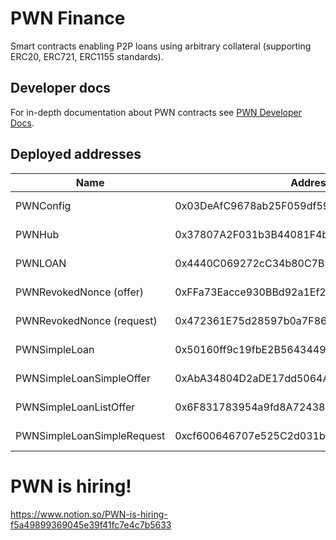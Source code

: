 # PWN Finance
Smart contracts enabling P2P loans using arbitrary collateral (supporting ERC20, ERC721, ERC1155 standards).

## Developer docs
For in-depth documentation about PWN contracts see [PWN Developer Docs](https://dev-docs.pwn.xyz/).

## Deployed addresses
| Name | Address | Mainnets | Testnets |
| --- | --- | --- | --- |
| PWNConfig | 0x03DeAfC9678ab25F059df59Be3B20875018e1d46 | [Ethereum](https://etherscan.io/address/0x03DeAfC9678ab25F059df59Be3B20875018e1d46) [Polygon](https://polygonscan.com/address/0x03DeAfC9678ab25F059df59Be3B20875018e1d46) | [Goerli](https://goerli.etherscan.io/address/0x03DeAfC9678ab25F059df59Be3B20875018e1d46) [Mumbai](https://mumbai.polygonscan.com/address/0x03DeAfC9678ab25F059df59Be3B20875018e1d46)
| PWNHub | 0x37807A2F031b3B44081F4b21500E5D70EbaDAdd5 | [Ethereum](https://etherscan.io/address/0x37807A2F031b3B44081F4b21500E5D70EbaDAdd5) [Polygon](https://polygonscan.com/address/0x37807A2F031b3B44081F4b21500E5D70EbaDAdd5) | [Goerli](https://goerli.etherscan.io/address/0x37807A2F031b3B44081F4b21500E5D70EbaDAdd5) [Mumbai](https://mumbai.polygonscan.com/address/0x37807A2F031b3B44081F4b21500E5D70EbaDAdd5)
| PWNLOAN | 0x4440C069272cC34b80C7B11bEE657D0349Ba9C23 | [Ethereum](https://etherscan.io/address/0x4440C069272cC34b80C7B11bEE657D0349Ba9C23) [Polygon](https://polygonscan.com/address/0x4440C069272cC34b80C7B11bEE657D0349Ba9C23) | [Goerli](https://goerli.etherscan.io/address/0x4440C069272cC34b80C7B11bEE657D0349Ba9C23) [Mumbai](https://mumbai.polygonscan.com/address/0x4440C069272cC34b80C7B11bEE657D0349Ba9C23)
| PWNRevokedNonce (offer) | 0xFFa73Eacce930BBd92a1Ef218400cBd1036c437e | [Ethereum](https://etherscan.io/address/0xFFa73Eacce930BBd92a1Ef218400cBd1036c437e) [Polygon](https://polygonscan.com/address/0xFFa73Eacce930BBd92a1Ef218400cBd1036c437e) | [Goerli](https://goerli.etherscan.io/address/0xFFa73Eacce930BBd92a1Ef218400cBd1036c437e) [Mumbai](https://mumbai.polygonscan.com/address/0xFFa73Eacce930BBd92a1Ef218400cBd1036c437e)
| PWNRevokedNonce (request) | 0x472361E75d28597b0a7F86146fbB4a86f173d10D | [Ethereum](https://etherscan.io/address/0x472361E75d28597b0a7F86146fbB4a86f173d10D) [Polygon](https://polygonscan.com/address/0x472361E75d28597b0a7F86146fbB4a86f173d10D) | [Goerli](https://goerli.etherscan.io/address/0x472361E75d28597b0a7F86146fbB4a86f173d10D) [Mumbai](https://mumbai.polygonscan.com/address/0x472361E75d28597b0a7F86146fbB4a86f173d10D)
| PWNSimpleLoan | 0x50160ff9c19fbE2B5643449e1A321cAc15af2b2C | [Ethereum](https://etherscan.io/address/0x50160ff9c19fbE2B5643449e1A321cAc15af2b2C) [Polygon](https://polygonscan.com/address/0x50160ff9c19fbE2B5643449e1A321cAc15af2b2C) | [Goerli](https://goerli.etherscan.io/address/0x50160ff9c19fbE2B5643449e1A321cAc15af2b2C) [Mumbai](https://mumbai.polygonscan.com/address/0x50160ff9c19fbE2B5643449e1A321cAc15af2b2C)
| PWNSimpleLoanSimpleOffer | 0xAbA34804D2aDE17dd5064Ac7183e7929E4F940BD | [Ethereum](https://etherscan.io/address/0xAbA34804D2aDE17dd5064Ac7183e7929E4F940BD) [Polygon](https://polygonscan.com/address/0xAbA34804D2aDE17dd5064Ac7183e7929E4F940BD) | [Goerli](https://goerli.etherscan.io/address/0xAbA34804D2aDE17dd5064Ac7183e7929E4F940BD) [Mumbai](https://mumbai.polygonscan.com/address/0xAbA34804D2aDE17dd5064Ac7183e7929E4F940BD)
| PWNSimpleLoanListOffer | 0x6F831783954a9fd8A7243814841F43A2E2C9Ec15 | [Ethereum](https://etherscan.io/address/0x6F831783954a9fd8A7243814841F43A2E2C9Ec15) [Polygon](https://polygonscan.com/address/0x6F831783954a9fd8A7243814841F43A2E2C9Ec15) | [Goerli](https://goerli.etherscan.io/address/0x6F831783954a9fd8A7243814841F43A2E2C9Ec15) [Mumbai](https://mumbai.polygonscan.com/address/0x6F831783954a9fd8A7243814841F43A2E2C9Ec15)
| PWNSimpleLoanSimpleRequest | 0xcf600646707e525C2d031b9d1ab3C28b0fF97096 | [Ethereum](https://etherscan.io/address/0xcf600646707e525C2d031b9d1ab3C28b0fF97096) [Polygon](https://polygonscan.com/address/0xcf600646707e525C2d031b9d1ab3C28b0fF97096) | [Goerli](https://goerli.etherscan.io/address/0xcf600646707e525C2d031b9d1ab3C28b0fF97096) [Mumbai](https://mumbai.polygonscan.com/address/0xcf600646707e525C2d031b9d1ab3C28b0fF97096)


# PWN is hiring!
https://www.notion.so/PWN-is-hiring-f5a49899369045e39f41fc7e4c7b5633
